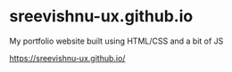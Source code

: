 # sreevishnu-ux.github.io
My portfolio website built using HTML/CSS and a bit of JS



https://sreevishnu-ux.github.io/
